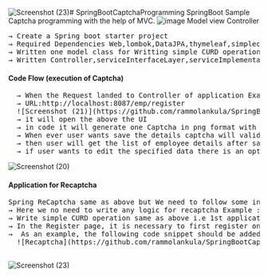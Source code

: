 ![Screenshot (23)](https://github.com/rammolankula/SpringBootCaptchaProgramming/assets/53596726/5e22b758-8fad-45db-a28e-ac8c2a0fe678)# SpringBootCaptchaProgramming
SpringBoot Sample Captcha programming with the help of MVC.
![image](https://github.com/rammolankula/SpringBootCaptchaProgramming/assets/53596726/d2229590-ae5d-49df-b8af-54c35f9df695)
Model view Controller
<pre>
&#8594; Create a Spring boot starter project
&#8594; Required Dependencies Web,lombok,DataJPA,thymeleaf,simplecaptcha,MySql Connector
&#8594; Written one model class for Writting simple CURD operations
&#8594; Written Controller,serviceInterfaceLayer,serviceImplementationLayer, captchaUtil,repoInterface
</pre>
#### Code Flow (execution of Captcha)
<pre>
  &#8594; When the Request landed to Controller of application Example 
  &#8594; URL:http://localhost:8087/emp/register
  ![Screenshot (21)](https://github.com/rammolankula/SpringBootCaptchaProgramming/assets/53596726/c8594b2c-e171-43c7-9ab1-8c0c612f746f)
  &#8594; it will open the above the UI
  &#8594; in code it will generate one Captcha in png format with specified mirgins and we are storing in data base
  &#8594; When ever user wants save the details captcha will validated if not we are giving the invalid captcha error exception
  &#8594; then user will get the list of employee details after saving.
  &#8594; if user wants to edit the specified data there is an option for edit user need to give the captcha for edit
</pre>
![Screenshot (20)](https://github.com/rammolankula/SpringBootCaptchaProgramming/assets/53596726/57cfe94e-737e-4a03-9fa6-e43d72fdde25)


#### Application for Recaptcha
<pre>
Spring ReCaptcha same as above but We need to follow some instructions like site-Key and seceret-key for using reCaptcha
&#8594; Here we no need to write any logic for recaptcha Example :in Service Layer or Controller no need to write
&#8594; Write simple CURD operation same as above i.e 1st application
&#8594; In the Register page, it is necessary to first register on the reCAPTCHA portal before incorporating the secret key. 
&#8594;  As an example, the following code snippet should be added to the Register page after obtaining the required registration on the reCAPTCHA portal.
  ![Recaptcha](https://github.com/rammolankula/SpringBootCaptchaProgramming/assets/53596726/cc9400ab-873a-47d8-bfc5-efc2bbb5e51f)

</pre>
![Screenshot (23)](https://github.com/rammolankula/SpringBootCaptchaProgramming/assets/53596726/dbb82228-83f1-4630-83e1-4776c09c1f08)
